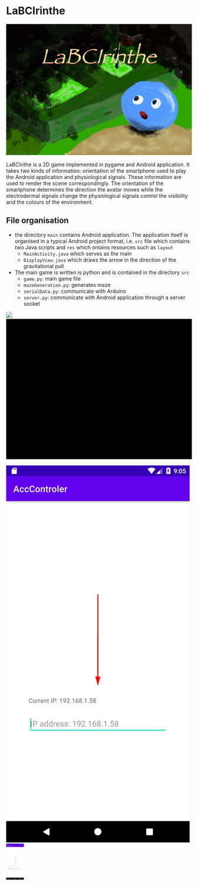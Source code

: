 # LaBCIrinthe
![alt text](cover.jpg)


LaBCIrithe is a 2D game implemented in pygame and Android application. It takes two kinds of information: orientation of the smartphone used to play the Android application and physiological signals. These information are used to render the scene correspondingly. The orientation of the smartphone determines the direction the avatar moves while the electrodermal signals change the physiological signals control the visibility and the colours of the environment.


## File organisation

- the directory `main` contains Android application. The application itself is organised in a typical Android project format, i.e. `src` file which contains two Java scripts and `res` which ontains resources such as `layout`
  -  `MainActivity.java` which serves as the main
  -  `DisplayView.java` which draws the arrow in the direction of the gravitational pull 
- The main game is written is python and is contained in the directory `src` 
  -  `game.py`: main game file
  -  `mazeGeneration.py`: generates maze
  -  `serialData.py`: communicate with Arduino
  -  `server.py`: communicate with Android application through a server socket

![](game-1.gif)
![](game-2.gif)


![](Screenshot_1644869101.png)
<img src="Screenshot_1644869101.png" width="48">
